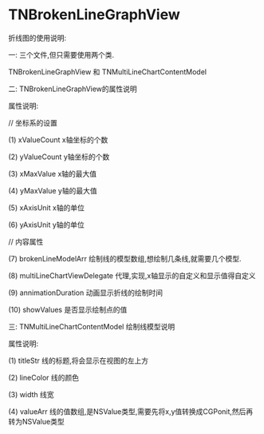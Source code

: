 # TNBrokenLineGraphView

折线图的使用说明:

一: 三个文件,但只需要使用两个类. 

  TNBrokenLineGraphView 和 TNMultiLineChartContentModel
  
    
      
      
      

二: TNBrokenLineGraphView的属性说明 

   属性说明:
 
   // 坐标系的设置
 
   (1) xValueCount x轴坐标的个数
 
   (2) yValueCount y轴坐标的个数
 
   (3) xMaxValue x轴的最大值
 
   (4) yMaxValue y轴的最大值
 
   (5) xAxisUnit x轴的单位
 
   (6) yAxisUnit y轴的单位
   
   
   
   
 
   // 内容属性
 
   (7) brokenLineModelArr 绘制线的模型数组,想绘制几条线,就需要几个模型.
 
   (8) multiLineChartViewDelegate 代理,实现,x轴显示的自定义和显示值得自定义
 
   (9) annimationDuration 动画显示折线的绘制时间
 
   (10) showValues 是否显示绘制点的值
 
 
 
 
 
 
 
 
 
三: TNMultiLineChartContentModel 绘制线模型说明
 
   属性说明:
  
   (1) titleStr 线的标题,将会显示在视图的左上方
  
   (2) lineColor 线的颜色
  
   (3) width 线宽
  
   (4) valueArr 线的值数组,是NSValue类型,需要先将x,y值转换成CGPonit,然后再转为NSValue类型
  

